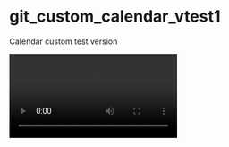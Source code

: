 # git_custom_calendar_vtest1
Calendar custom test version

![](https://firebasestorage.googleapis.com/v0/b/myfirebasefirestore-7ecc4.appspot.com/o/Screenrecorder-2021-03-05-15-06-26-604.mp4?alt=media&token=72b26cd7-3fa7-4a38-beb4-867ac0f46fdd)
